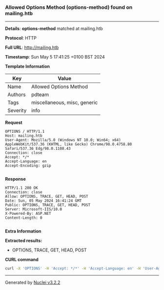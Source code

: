 ### Allowed Options Method (options-method) found on mailing.htb

----
**Details**: **options-method** matched at mailing.htb

**Protocol**: HTTP

**Full URL**: http://mailing.htb

**Timestamp**: Sun May 5 17:41:25 +0100 BST 2024

**Template Information**

| Key | Value |
| --- | --- |
| Name | Allowed Options Method |
| Authors | pdteam |
| Tags | miscellaneous, misc, generic |
| Severity | info |

**Request**
```http
OPTIONS / HTTP/1.1
Host: mailing.htb
User-Agent: Mozilla/5.0 (Windows NT 10.0; Win64; x64) AppleWebKit/537.36 (KHTML, like Gecko) Chrome/98.0.4758.80 Safari/537.36 Edg/98.0.1108.43
Connection: close
Accept: */*
Accept-Language: en
Accept-Encoding: gzip


```

**Response**
```http
HTTP/1.1 200 OK
Connection: close
Allow: OPTIONS, TRACE, GET, HEAD, POST
Date: Sun, 05 May 2024 16:41:24 GMT
Public: OPTIONS, TRACE, GET, HEAD, POST
Server: Microsoft-IIS/10.0
X-Powered-By: ASP.NET
Content-Length: 0


```

**Extra Information**

**Extracted results:**

- OPTIONS, TRACE, GET, HEAD, POST



**CURL command**
```sh
curl -X 'OPTIONS' -H 'Accept: */*' -H 'Accept-Language: en' -H 'User-Agent: Mozilla/5.0 (Windows NT 10.0; Win64; x64) AppleWebKit/537.36 (KHTML, like Gecko) Chrome/98.0.4758.80 Safari/537.36 Edg/98.0.1108.43' 'http://mailing.htb'
```

----

Generated by [Nuclei v3.2.2](https://github.com/projectdiscovery/nuclei)